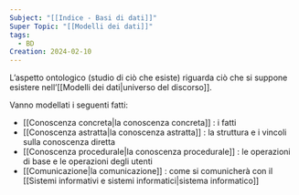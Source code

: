 ```yaml
---
Subject: "[[Indice - Basi di dati]]"
Super Topic: "[[Modelli dei dati]]"
tags:
  - BD
Creation: 2024-02-10
---
```

L’aspetto ontologico (studio di ciò che esiste) riguarda ciò che si suppone esistere nell’[[Modelli dei dati|universo del discorso]].


Vanno modellati i seguenti fatti: 
- [[Conoscenza concreta|la conoscenza concreta]] : i fatti
- [[Conoscenza astratta|la conoscenza astratta]] : la struttura e i vincoli sulla conoscenza diretta
- [[Conoscenza procedurale|la conoscenza procedurale]] : le operazioni di base e le operazioni degli utenti
- [[Comunicazione|la comunicazione]] : come si comunicherà con il [[Sistemi informativi e sistemi informatici|sistema informatico]]